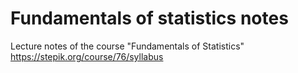 # Fundamentals of statistics notes
 Lecture notes of the course "Fundamentals of Statistics" https://stepik.org/course/76/syllabus
